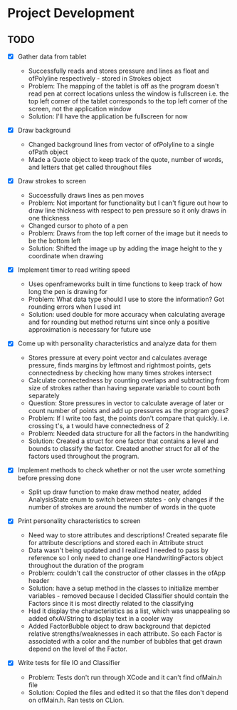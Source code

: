 # Project Development
## TODO
- [X] Gather data from tablet
  * Successfully reads and stores pressure and lines as float and ofPolyline respectively - stored in Strokes object
  * Problem: The mapping of the tablet is off as the program doesn't read pen at correct locations unless the window is fullscreen i.e. the top left corner of the tablet corresponds to the top left corner of the screen, not the application window
  * Solution: I'll have the application be fullscreen for now

- [X] Draw background
  * Changed background lines from vector of ofPolyline to a single ofPath object
  * Made a Quote object to keep track of the quote, number of words, and letters that get called throughout files

- [X] Draw strokes to screen
  * Successfully draws lines as pen moves
  * Problem: Not important for functionality but I can't figure out how to draw line thickness with respect to pen pressure so it only draws in one thickness
  * Changed cursor to photo of a pen
  * Problem: Draws from the top left corner of the image but it needs to be the bottom left
  * Solution: Shifted the image up by adding the image height to the y coordinate when drawing

- [X] Implement timer to read writing speed
  * Uses openframeworks built in time functions to keep track of how long the pen is drawing for
  * Problem: What data type should I use to store the information? Got rounding errors when I used int
  * Solution: used double for more accuracy when calculating average and for rounding but method returns uint since only a positive approximation is necessary for future use

- [X] Come up with personality characteristics and analyze data for them
  * Stores pressure at every point vector and calculates average pressure, finds margins by leftmost and rightmost points, gets connectedness by checking how many times strokes intersect
  * Calculate connectedness by counting overlaps and subtracting from size of strokes rather than having separate variable to count both separately
  * Question: Store pressures in vector to calculate average of later or count number of points and add up pressures as the program goes?
  * Problem: If I write too fast, the points don't compare that quickly. i.e. crossing t's, a t would have connectedness of 2
  * Problem: Needed data structure for all the factors in the handwriting
  * Solution: Created a struct for one factor that contains a level and bounds to classify the factor. Created another struct for all of the factors used throughout the program.

- [X] Implement methods to check whether or not the user wrote something before pressing done
  * Split up draw function to make draw method neater, added AnalysisState enum to switch between states - only changes if the number of strokes are around the number of words in the quote

- [X] Print personality characteristics to screen
  * Need way to store attributes and descriptions! Created separate file for attribute descriptions and stored each in Attribute struct
  * Data wasn't being updated and I realized I needed to pass by reference so I only need to change one HandwritingFactors object throughout the duration of the program
  * Problem: couldn't call the constructor of other classes in the ofApp header
  * Solution: have a setup method in the classes to initialize member variables - removed because I decided Classifier should contain the Factors since it is most directly related to the classifying
  * Had it display the characteristics as a list, which was unappealing so added ofxAVString to display text in a cooler way
  * Added FactorBubble object to draw background that depicted relative strengths/weaknesses in each attribute. So each Factor is associated with a color and the number of bubbles that get drawn depend on the level of the Factor.

- [X] Write tests for file IO and Classifier
  * Problem: Tests don't run through XCode and it can't find ofMain.h file
  * Solution: Copied the files and edited it so that the files don't depend on ofMain.h. Ran tests on CLion.


